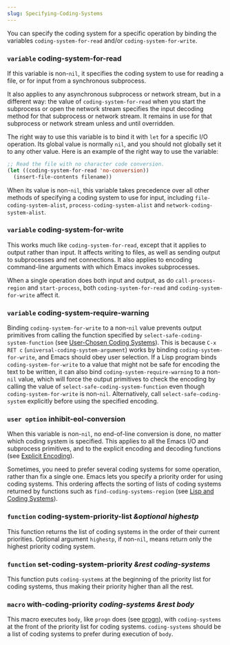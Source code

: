 ```yaml
---
slug: Specifying-Coding-Systems
---
```


You can specify the coding system for a specific operation by binding the variables `coding-system-for-read` and/or `coding-system-for-write`.

### <span className="tag variable">`variable`</span> **coding-system-for-read**

If this variable is non-`nil`, it specifies the coding system to use for reading a file, or for input from a synchronous subprocess.

It also applies to any asynchronous subprocess or network stream, but in a different way: the value of `coding-system-for-read` when you start the subprocess or open the network stream specifies the input decoding method for that subprocess or network stream. It remains in use for that subprocess or network stream unless and until overridden.

The right way to use this variable is to bind it with `let` for a specific I/O operation. Its global value is normally `nil`, and you should not globally set it to any other value. Here is an example of the right way to use the variable:

```lisp
;; Read the file with no character code conversion.
(let ((coding-system-for-read 'no-conversion))
  (insert-file-contents filename))
```

When its value is non-`nil`, this variable takes precedence over all other methods of specifying a coding system to use for input, including `file-coding-system-alist`, `process-coding-system-alist` and `network-coding-system-alist`.

### <span className="tag variable">`variable`</span> **coding-system-for-write**

This works much like `coding-system-for-read`, except that it applies to output rather than input. It affects writing to files, as well as sending output to subprocesses and net connections. It also applies to encoding command-line arguments with which Emacs invokes subprocesses.

When a single operation does both input and output, as do `call-process-region` and `start-process`, both `coding-system-for-read` and `coding-system-for-write` affect it.

### <span className="tag variable">`variable`</span> **coding-system-require-warning**

Binding `coding-system-for-write` to a non-`nil` value prevents output primitives from calling the function specified by `select-safe-coding-system-function` (see [User-Chosen Coding Systems](/docs/elisp/User_002dChosen-Coding-Systems)). This is because `C-x RET c` (`universal-coding-system-argument`) works by binding `coding-system-for-write`, and Emacs should obey user selection. If a Lisp program binds `coding-system-for-write` to a value that might not be safe for encoding the text to be written, it can also bind `coding-system-require-warning` to a non-`nil` value, which will force the output primitives to check the encoding by calling the value of `select-safe-coding-system-function` even though `coding-system-for-write` is non-`nil`. Alternatively, call `select-safe-coding-system` explicitly before using the specified encoding.

### <span className="tag useroption">`user option`</span> **inhibit-eol-conversion**

When this variable is non-`nil`, no end-of-line conversion is done, no matter which coding system is specified. This applies to all the Emacs I/O and subprocess primitives, and to the explicit encoding and decoding functions (see [Explicit Encoding](/docs/elisp/Explicit-Encoding)).

Sometimes, you need to prefer several coding systems for some operation, rather than fix a single one. Emacs lets you specify a priority order for using coding systems. This ordering affects the sorting of lists of coding systems returned by functions such as `find-coding-systems-region` (see [Lisp and Coding Systems](/docs/elisp/Lisp-and-Coding-Systems)).

### <span className="tag function">`function`</span> **coding-system-priority-list** *\&optional highestp*

This function returns the list of coding systems in the order of their current priorities. Optional argument `highestp`, if non-`nil`, means return only the highest priority coding system.

### <span className="tag function">`function`</span> **set-coding-system-priority** *\&rest coding-systems*

This function puts `coding-systems` at the beginning of the priority list for coding systems, thus making their priority higher than all the rest.

### <span className="tag macro">`macro`</span> **with-coding-priority** *coding-systems \&rest body*

This macro executes `body`, like `progn` does (see [progn](/docs/elisp/Sequencing)), with `coding-systems` at the front of the priority list for coding systems. `coding-systems` should be a list of coding systems to prefer during execution of `body`.
